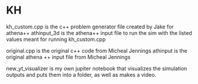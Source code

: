 # KH

kh_custom.cpp is the c++ problem generator file created by Jake for athena++
athinput_3d is the athena++ input file to run the sim with the listed values meant for running kh_custom.cpp


original.cpp is the original c++ code from Micheal Jennings
athinput is the original athena ++ input file from Micheal Jennings


new_yt_visualizer is my own jupiter notebook that visualizes the simulation outputs and puts them into a folder, as well as makes a video.
